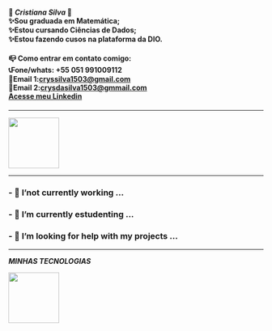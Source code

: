 
#### 💫 ___Cristiana Silva___ 💫<br>✨Sou graduada em Matemática;<br>✨Estou cursando Ciências de Dados;<br> ✨Estou fazendo cusos na plataforma da DIO.
#### 📪  **Como entrar em contato comigo:**<br>📞**Fone/whats: +55 051 991009112**<br>📧**Email 1:cryssilva1503@gmail.com**<br>📧**Email 2:crysdasilva1503@gmmail.com**<br> [Acesse meu Linkedin](www.linkedin.com/in/cristiana-silva-4890a211b)

--------------------

<img src="https://itforum.com.br/wp-content/uploads/2019/03/cientistadedados_1300730113-2.jpg?x18155" width="100px"> <br>

--------------------------------------------------

### - 🔭 I’not currently working ...
### - 🌱 I’m currently estudenting ...
### - 🤔 I’m looking for help with my projects  ...
--------------------------------------------------

___MINHAS TECNOLOGIAS___

<img src="https://cdn.jsdelivr.net/gh/devicons/devicon@latest/icons/git/git-original.svg" width="100px">

